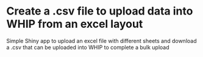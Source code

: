 # Create a .csv file to upload data into WHIP from an excel layout
Simple Shiny app to upload an excel file with different sheets and download a .csv that can be uploaded into WHIP to complete a bulk upload
